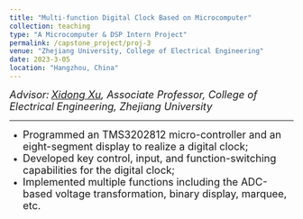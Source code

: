 ```yaml
---
title: "Multi-function Digital Clock Based on Microcomputer"
collection: teaching
type: "A Microcomputer & DSP Intern Project"
permalink: /capstone_project/proj-3
venue: "Zhejiang University, College of Electrical Engineering"
date: 2023-3-05
location: "Hangzhou, China"
---
```







*<font size=4>Advisor:</font> [<font size=4>Xidong Xu</font>](http://ee.zju.edu.cn/2020/0609/c51919a2150927/page.htm)<font size=4>, Associate Professor, College of Electrical Engineering, Zhejiang University</font>*  

- - -  

- <font size =4>Programmed an TMS3202812 micro-controller and an eight-segment display to realize a digital clock;</font>
- <font size =4>Developed key control, input, and function-switching capabilities for the digital clock;</font>
- <font size =4>Implemented multiple functions including the ADC-based voltage transformation, binary display, marquee, etc.</font>
